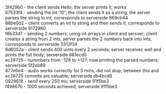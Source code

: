 3f429b0 - the client sends Hello; the server prints it; works  
67533f4 - sending the int '10'; the client sends it as a string, the server parses the string to int; corresponds to serverside 869cb44  
88be0d2 - client converts an int to string and then sends it; corresponds to serverside 9172980  
f6b33d7 - sending 2 numbers; using int arrays in client and sersver; client creates a string from 2 ints, server parses the 2 numbers back into ints; corresponds to serverside 3312f34  
8d6052a - client sends 400 uints every 2 seconds; server receives well and prints the full body; serverside 881ecd0  
ec28725 - nummbers from -128 to +127; now printing the parsed numbers; serverside 5f2eb89  
877e6e4 - audio works correctly for 5 mins, did not stop; between this and ec28725 commits are valuable; serverside db4bcd9  
0929618 - send every 250 ms; serverside 91f5be3  
f498670 - 1000 seconds achieved; serverside 91f5be3  
